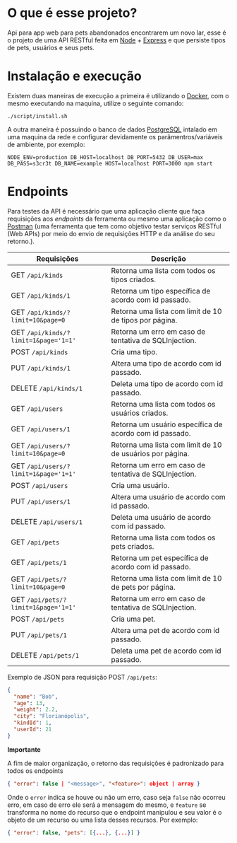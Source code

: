 # O que é esse projeto?

Api para app web para pets abandonados encontrarem um novo lar, esse é o projeto de uma API RESTful feita em [Node](https://nodejs.org/en/) + [Express](https://expressjs.com) e que persiste tipos de pets, usuários e seus pets.

# Instalação e execução

Existem duas maneiras de execução a primeira é utilizando o [Docker](https://docs.docker.com/docker-for-windows/install/), com o mesmo executando na maquina, utilize o seguinte comando:

```shell
./script/install.sh
```

A outra maneira é possuindo o banco de dados [PostgreSQL](https://www.postgresql.org/download/) intalado em uma maquina da rede e configurar devidamente os parâmentros/variáveis de ambiente, por exemplo:

```shell
NODE_ENV=production DB_HOST=localhost DB_PORT=5432 DB_USER=max DB_PASS=s3cr3t DB_NAME=example HOST=localhost PORT=3000 npm start
```

# Endpoints

Para testes da API é necessário que uma aplicação cliente que faça requisições aos *endpoints* da ferramenta ou mesmo uma aplicação como o [Postman](https://www.getpostman.com/downloads/) (uma ferramenta que tem como objetivo testar serviços RESTful (Web APIs) por meio do envio de requisições HTTP e da análise do seu retorno.).

| Requisições                           | Descrição                                                  |
| ------------------------------------- | ---------------------------------------------------------- |
| GET `/api/kinds`                      | Retorna uma lista com todos os tipos criados.              |
| GET `/api/kinds/1`                    | Retorna um tipo específica de acordo com id passado.       |
| GET `/api/kinds/?limit=10&page=0`     | Retorna uma lista com limit de 10 de tipos por página.     |
| GET `/api/kinds/?limit=1&page='1=1'`  | Retorna um erro em caso de tentativa de SQLInjection.      |
| POST `/api/kinds`                     | Cria uma tipo.                                             |
| PUT `/api/kinds/1`                    | Altera uma tipo de acordo com id passado.                  |
| DELETE `/api/kinds/1`                 | Deleta uma tipo de acordo com id passado.                  |
| GET `/api/users`                      | Retorna uma lista com todos os usuários criados.           |
| GET `/api/users/1`                    | Retorna um usuário específica de acordo com id passado.    |
| GET `/api/users/?limit=10&page=0`     | Retorna uma lista com limit de 10 de usuários por página.  |
| GET `/api/users/?limit=1&page='1=1'`  | Retorna um erro em caso de tentativa de SQLInjection.      |
| POST `/api/users`                     | Cria uma usuário.                                          |
| PUT `/api/users/1`                    | Altera uma usuário de acordo com id passado.               |
| DELETE `/api/users/1`                 | Deleta uma usuário de acordo com id passado.               |
| GET `/api/pets`                       | Retorna uma lista com todos os pets criados.               |
| GET `/api/pets/1`                     | Retorna um pet específica de acordo com id passado.        |
| GET `/api/pets/?limit=10&page=0`      | Retorna uma lista com limit de 10 de pets por página.      |
| GET `/api/pets/?limit=1&page='1=1'`   | Retorna um erro em caso de tentativa de SQLInjection.      |
| POST `/api/pets`                      | Cria uma pet.                                              |
| PUT `/api/pets/1`                     | Altera uma pet de acordo com id passado.                   |
| DELETE `/api/pets/1`                  | Deleta uma pet de acordo com id passado.                   |

Exemplo de JSON para requisição POST `/api/pets`:

```json
{
  "name": "Bob",
  "age": 13,
  "weight": 2.2,
  "city": "Florianópolis",
  "kindId": 1,
  "userId": 21
}
```

**Importante**

A fim de maior organização, o retorno das requisições é padronizado para todos os endpoints

```json
{ "error": false | "<message>", "<feature>": object | array }
```

Onde o `error` indica se houve ou não um erro, caso seja `false` não ocorreu erro, em caso de erro ele será a mensagem do mesmo, e `feature` se transforma no nome do recurso que o endpoint manipulou e seu valor é o objeto de um recurso ou uma lista desses recursos. Por exemplo:

```json
{ "error": false, "pets": [{...}, {...}] }
```
